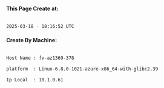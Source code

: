 
   
#### This Page Create at:

```bash

2025-03-18 - 18:16:52 UTC

```

#### Create By Machine:

```bash

Host Name : fv-az1369-378

platform  : Linux-6.8.0-1021-azure-x86_64-with-glibc2.39

Ip Local  : 10.1.0.61

```

